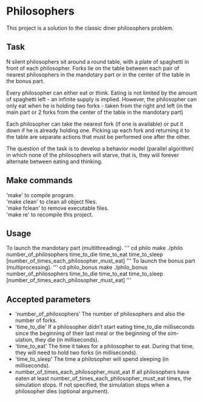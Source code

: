 # Philosophers
This project is a solution to the classic diner philosophers problem.
## Task
N silent philosophers sit around a round table, with a plate of spaghetti in front of each philosopher. Forks lie on the table between each pair of nearest philosophers in the mandotary part or in the center of the table in the bonus part.

Every philosopher can either eat or think. Eating is not limited by the amount of spaghetti left - an infinite supply is implied. However, the philosopher can only eat when he is holding two forks - taken from the right and left (in the main part or 2 forks from the center of the table in the mandotary part)

Each philosopher can take the nearest fork (if one is available) or put it down if he is already holding one. Picking up each fork and returning it to the table are separate actions that must be performed one after the other.

The question of the task is to develop a behavior model (parallel algorithm) in which none of the philosophers will starve, that is, they will forever alternate between eating and thinking.


## Make commands
'make' to compile program. <br>
'make clean' to clean all object files. <br>
'make fclean' to remove executable files. <br>
'make re' to recompile this project. <br>

## Usage
To launch the mandotary part (multithreading).
'''
cd philo
make
./philo number_of_philosophers time_to_die time_to_eat time_to_sleep [number_of_times_each_philosopher_must_eat]
'''
To launch the bonus part (multiprocessing).
'''
cd philo_bonus
make 
./philo_bonus number_of_philosophers time_to_die time_to_eat time_to_sleep [number_of_times_each_philosopher_must_eat]
'''

## Accepted parameters
- 'number_of_philosophers' The number of philosophers and also the number of forks. <br>
- 'time_to_die' If a philosopher didn’t start eating time_to_die milliseconds since the beginning of their last meal or the beginning of the sim- ulation, they die (in milliseconds). <br>
- 'time_to_eat' The time it takes for a philosopher to eat. During that time, they will need to hold two forks (in milliseconds). <br>
- 'time_to_sleep' The time a philosopher will spend sleeping (in milliseconds). <br>
- number_of_times_each_philosopher_must_eat If all philosophers have eaten at least number_of_times_each_philosopher_must_eat times, the simulation stops. If not specified, the simulation stops when a philosopher dies (optional argument). <br>
